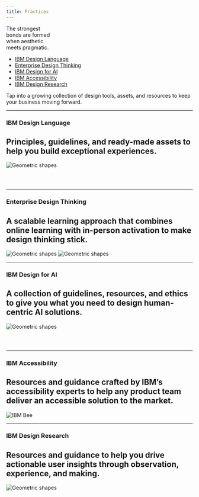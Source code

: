 ```yaml
---
title: Practices
---
```


<title-block>

The strongest<br>
bonds are formed<br>
<span>when aesthetic<br>
meets pragmatic.</span>

<anchor-links>

<ul>
<li><a data-scroll href="#ibm-design-language">IBM Design Language</a></li>
<li><a data-scroll href="#enterprise-design-thinking">Enterprise Design Thinking</a></li>
<li><a data-scroll href="#ibm-design-for-ai">IBM Design for AI</a></li>  
<li><a data-scroll href="#ibm-accessibility">IBM Accessibility</a></li>  
<li><a data-scroll href="#ibm-design-research">IBM Design Research</a></li>
</ul>

</anchor-links>

</title-block>

<grid background="gray-100">
<column lg="8" md="5">

<p size="xl">Tap into a growing collection of design tools, assets, and resources to keep your business moving forward.</p>

<icon name="PlexArrowDown" color="white"></icon>

</column>
</grid>
<grid background="gray-100">
<column lg="16">

<hr>

</column>
<column lg="4" md="5">

### IBM Design Language

</column>
<column lg="7" md="5">

## Principles, guidelines, and ready-made assets to help you build exceptional experiences.

</column>

<column lg="12" offset_lg="4">

<tile
    href="https://www.ibm.com/design/language/"
    new_window="false"
    size="lg"
    background="#373737"
    dark="true"
    title="IBM Design Language">
<img src="images/Image_1.png" alt="Geometric shapes"/>
</tile>

</column>
<column lg="4" md="4" offset_lg="4">

<tile
    href="https://www.carbondesignsystem.com"
    dark="true"
    title="Product Design System">
<img src="images/Image_2.png" alt=""/>
</tile>

</column>
<column lg="4" md="4">

<tile
    href="https://www.ibm.com/standards/web/"
    dark="true"
    title="Digital Design System">
<img src="images/Image_3.png" alt=""/>
</tile>

</column>
<column lg="4" md="4" offset_lg="0"  offset_md="4">

<tile
    href="https://www.ibm.com/plex/"
    dark="true"
    title="IBM Plex typeface">
<img src="images/Image_4.png" alt=""/>
</tile>

</column>
</grid>
<grid background="gray-100">
<column lg="16">

<hr>

</column>
<column lg="4">

### Enterprise Design Thinking

</column>
<column lg="7" md="5">

## A scalable learning approach that combines online learning with in-person activation to make design thinking stick.

</column>
<column lg="12" offset_lg="4">

<tile
    href="https://www.ibm.com/design/thinking/"
    size="lg"
    background="#C5DEFF"
    dark="true"
    title="Enterprise Design Thinking">
<img src="images/Image_5.png" alt="Geometric shapes"/>
</tile>
<tile
    href="https://www.ibm.com/design/thinking/page/badges/ai/"
    size="lg"
    background="#C5DEFF"
    dark="true"
    title="Enterprise Design Thinking for AI">
<img src="images/Image_ai.png" alt="Geometric shapes"/>
</tile>

</column>
</grid>
<grid background="gray-100">
<column lg="16">

<hr>

</column>
<column lg="4" md="5">

### IBM Design for AI

</column>
<column lg="7" md="5">

## A collection of guidelines, resources, and ethics to give you what you need to design human-centric AI solutions.

</column>

<column lg="12" offset_lg="4">

<tile
    href="https://www.ibm.com/design/ai/"
    new_window="false"
    size="lg"
    background="#373737"
    dark="true"
    title="IBM Design for AI">
<img src="images/Image_ai-banner.png" alt="Geometric shapes"/>
</tile>

</column>
<column lg="4" md="4" offset_lg="4">

<tile
    href="https://www.ibm.com/design/ai/fundamentals/"
    dark="true"
    title="AI Design Fundamentals">
<img src="images/Image_fundamentals.png" alt=""/>
</tile>

</column>
<column lg="4" md="4">

<tile
    href="https://www.ibm.com/design/ai/ethics/everyday-ethics/"
    dark="true"
    title="Everyday Ethics for AI">
<img src="images/Image_ethics.png" alt=""/>
</tile>

</column>
<column lg="4" md="4" offset_lg="0"  offset_md="4">

<tile
    href="https://www.ibm.com/design/ai/conversation/"
    dark="true"
    title="Conversation Design">
<img src="images/Image_conversation.png" alt=""/>
</tile>

</column>
</grid>
<grid background="gray-100">
<column lg="16">

<hr>

</column>
<column lg="4">

### IBM Accessibility

</column>
<column lg="7" md="5">

## Resources and guidance crafted by IBM’s accessibility experts to help any product team deliver an accessible solution to the market.

</column>
<column lg="12" offset_lg="4">

<tile
    href="https://www.ibm.com/able/"
    new_window="false"
    size="lg"
    background="#F2BDD8"
    dark="true"
    title="IBM Accessibility">
<img src="images/accessibility.png" alt="IBM Bee"/>
</tile>

</column>

<grid background="gray-100">
<column lg="16">

<hr>

</column>
<column lg="4">

### IBM Design Research

</column>
<column lg="7" md="5">

## Resources and guidance to help you drive actionable user insights through observation, experience, and making.

</column>
<column lg="12" offset_lg="4">

<tile
    href="https://www.ibm.com/design/research/"
    new_window="false"
    size="lg"
    background="#F2BDD8"
    dark="true"
    title="IBM Design Research">
<img src="images/Image_6.png" alt="Geometric shapes"/>
</tile>

</column>
</grid>
